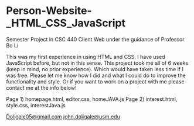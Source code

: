 # Person-Website-_HTML_CSS_JavaScript
Semester Project in CSC 440 Client Web under the guidance of Professor Bo Li

This was my first experience in using HTML and CSS. I have used JavaScript before, but not in this sense. This project took me all of 6 weeks (keep in mind, no prior experience). Which would have taken less time if I was free. 
Please let me know how I did and what I could do to improve the functionality and style. Or if you want to work on a project with me please contact me at the info below! 

Page 1) homepage.html, editor.css, homeJAVA.js
Page 2) interest.html, style.css, interestJava.js

Doligale05@gmail.com
john.doligale@usm.edu
